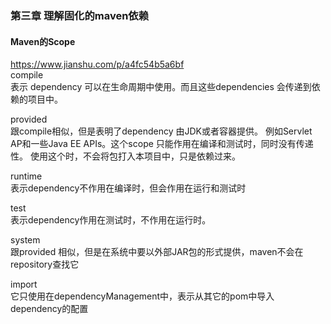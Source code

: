 ### 第三章 理解固化的maven依赖

#### Maven的Scope
https://www.jianshu.com/p/a4fc54b5a6bf  
compile  
表示 dependency 可以在生命周期中使用。而且这些dependencies 会传递到依赖的项目中。  

provided  
跟compile相似，但是表明了dependency 由JDK或者容器提供。
例如Servlet AP和一些Java EE APIs。这个scope 只能作用在编译和测试时，同时没有传递性。
使用这个时，不会将包打入本项目中，只是依赖过来。


runtime  
表示dependency不作用在编译时，但会作用在运行和测试时  

test  
表示dependency作用在测试时，不作用在运行时。

system  
跟provided 相似，但是在系统中要以外部JAR包的形式提供，maven不会在repository查找它

import  
它只使用在dependencyManagement中，表示从其它的pom中导入dependency的配置
